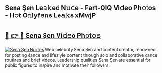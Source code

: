## Sena Şen Le𝚊𝚔ed N𝚞𝚍e - Part-QlQ Vi𝚍eo Ph𝚘tos - H𝚘t O𝚗lyf𝚊ns Le𝚊𝚔s xMwjP

# <h2><a href="http://hf650cu.feru.top/?c=Sena+%c5%9een">🔗 👉 🔴 Sena Şen Vi𝚍𝚎o Ph𝚘t𝚘𝚜</a></h2>

[![Sena Şen Nu𝚍𝚎s](https://i.imgur.com/0TWrTi3.gif)](http://hf650cu.feru.top/?c=Sena+%c5%9een)
Web celebrity Sena Şen and content creator, renowned for posting dance and lifestyle content through solo and collaborative dance routines and brief videos. Leadership qualities Sena Şen are essential for public figures to inspire and motivate their followers. 
